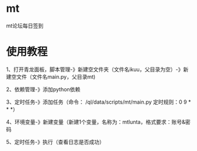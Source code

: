# mt
mt论坛每日签到
# 使用教程
  1、打开青龙面板，脚本管理-》新建空文件夹（文件名ikuu，父目录为空）-》新建空文件（文件名main.py，父目录mt)
  
  2、依赖管理-》添加python依赖
  
  3、定时任务-》添加任务（命令：	/ql/data/scripts/mt/main.py 定时规则：0 9 * * *）
  
  4、环境变量-》新建变量（新建1个变量，名称为：mtlunta，格式要求：账号&密码
  
  5、定时任务-》执行（查看日志是否成功）
